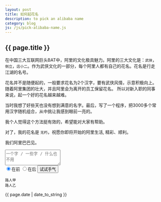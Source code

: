 ```yaml
---
layout: post
title: 如何起花名
description: to pick an alibaba name
category: blog
js: /js/pick-alibaba-name.js
---
```

<h2> {{ page.title }} </h2>

在中国三大互联网巨头BAT中，阿里的文化极具魅力。阿里的三大文化是：`武侠`，`倒立`，`店小二`。作为武侠文化的一部分，每个阿里人都有自己的花名。花名是行走江湖的名号。

花名并不是随便起的，一般要求花名为2个汉字，要有武侠风情，示意积极向上。随着阿里集团的壮大，并且阿里会为离开的员工保留花名。
所以对新入职的同事来说，起一个好的花名越来越难。

当时我想了好些天也没有想到满意的名字。最后，写了一个程序，把3000多个常用汉字随机组合，从中挑让我感到眼前一亮的。

我个人觉得这个方法挺有效的，希望能对大家有帮助。

对了，我的花名是 `无朽`，祝愿你即将开始的阿里生活, 精彩、顺利。

我们阿里巴巴见。

<p class='line'></p>

<div class="row">
<div id='input-box' class="span3">
    <textarea id='input_words' rows="3" placeholder='一个字 / 一些字 / 什么也不用'></textarea>
</div>

<div id='input' class="form-inline span4">
    <label class="radio">
    <input type="radio" name="optionsRadios" id="optionsRadios1" checked=true value="1">在前</label>
    <label class="radio">
    <input type="radio" name="optionsRadios" id="optionsRadios2" value="2">在后</label>
    <button type="submit" class="btn" id='j_id_gen_list'>试试手气</button>
</div>
</div>

<p></p>
<div id='result'>
    <pre><code>路人甲
路人乙</code></pre>
</div>

<p> {{ page.date | date_to_string }} </p>
